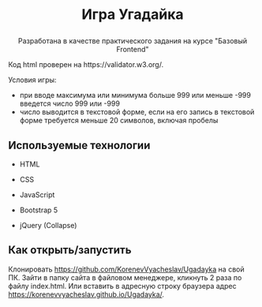 # <p align='center'>Игра Угадайка</p>

<p align='center'>Разработана в качестве практического задания на курсе "Базовый Frontend"</p>

<p> Код html проверен на https://validator.w3.org/.</p>
<p> Условия игры: </p>

+ при вводе максимума или минимума больше 999 или меньше -999 введется число 999 или -999 
+ число выводится в текстовой форме, если на его запись в текстовой форме требуется меньше 20 символов, включая пробелы

## Используемые технологии

* HTML

* CSS

* JavaScript 

* Bootstrap 5

* jQuery (Collapse)


## Как открыть/запустить

Клонировать https://github.com/KorenevVyacheslav/Ugadayka на свой ПК. Зайти в папку сайта в файловом менеджере, кликнуть 2 раза по файлу index.html. Или вставить в адресную строку браузера адрес https://korenevvyacheslav.github.io/Ugadayka/.